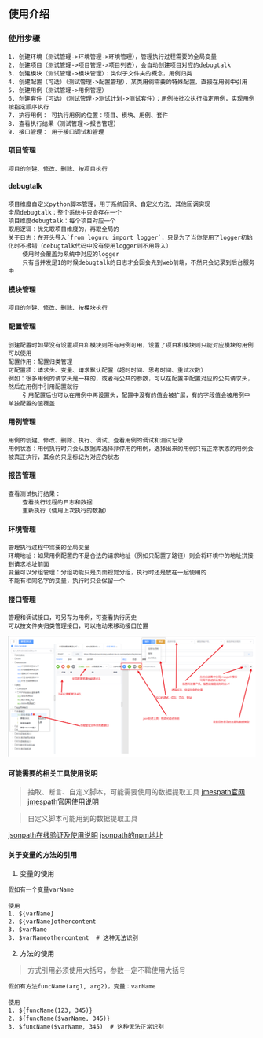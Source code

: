 ## 使用介绍

### 使用步骤
    1. 创建环境（测试管理->环境管理->环境管理），管理执行过程需要的全局变量
    2. 创建项目（测试管理->项目管理->项目列表），会自动创建项目对应的debugtalk
    3. 创建模块（测试管理->模块管理）：类似于文件夹的概念，用例归类
    4. 创建配置（可选）（测试管理->配置管理），某类用例需要的特殊配置，直接在用例中引用
    5. 创建用例（测试管理->用例管理）
    6. 创建套件（可选）（测试管理->测试计划->测试套件）：用例按批次执行指定用例，实现用例按指定顺序执行
    7. 执行用例： 可执行用例的位置：项目、模块、用例、套件
    8. 查看执行结果（测试管理->报告管理） 
    9. 接口管理： 用于接口调试和管理


#### 项目管理
    项目的创建、修改、删除、按项目执行

#### debugtalk
    项目维度自定义python脚本管理，用于系统回调、自定义方法、其他回调实现
    全局debugtalk：整个系统中只会存在一个
    项目维度debugtalk：每个项目对应一个
    取用逻辑：优先取项目维度的，再取全局的
    关于日志：在开头导入`from loguru import logger`，只是为了当你使用了logger初始化时不报错（debugtalk代码中没有使用logger则不用导入）
        使用时会覆盖为系统中对应的logger
        只有当并发是1的时候debugtalk的日志才会回会先到web前端，不然只会记录到后台服务中

#### 模块管理
    项目的创建、修改、删除、按模块执行

#### 配置管理
    创建配置时如果没有设置项目和模块则所有用例可用，设置了项目和模块则只能对应模块的用例可以使用
    配置作用：配置归类管理
    可配置项：请求头、变量、请求默认配置（超时时间、思考时间、重试次数）  
    例如：很多用例的请求头是一样的，或者有公共的参数，可以在配置中配置对应的公共请求头，然后在用例中引用配置就行
        引用配置后也可以在用例中再设置头，配置中没有的值会被扩展，有的字段值会被用例中单独配置的值覆盖

####  用例管理
    用例的创建、修改、删除、执行、调试、查看用例的调试和测试记录
    用例状态：用例执行时只会从数据库选择非停用的用例，选择出来的用例只有正常状态的用例会被真正执行，其余的只是标记为对应的状态

#### 报告管理
    查看测试执行结果：
        查看执行过程的日志和数据
        重新执行（使用上次执行的数据）

#### 环境管理
    管理执行过程中需要的全局变量
    环境地址：如果用例配置的不是合法的请求地址（例如只配置了路径）则会将环境中的地址拼接到请求地址前面
    变量可以分组管理：分组功能只是页面视觉分组，执行时还是放在一起使用的
    不能有相同名字的变量，执行时只会保留一个

#### 接口管理
    管理和调试接口，可另存为用例，可查看执行历史
    可以按文件夹归类管理接口，可以拖动来移动接口位置
![apiManager](images/api_manager.png)


#### 可能需要的相关工具使用说明

> 抽取、断言、自定义脚本，可能需要使用的数据提取工具
[jmespath官网](https://jmespath.org/)  
[jmespath官网使用说明](https://jmespath.org/tutorial.html)

> 自定义脚本可能用到的数据提取工具

[jsonpath在线验证及使用说明](https://www.jsonpath.cn/)
[jsonpath的npm地址](https://www.npmjs.com/package/jsonpath)

#### 关于变量的方法的引用

1. 变量的使用
```
假如有一个变量varName

使用
1. ${varName}
2. ${varName}othercontent
3. $varName
3. $varNameothercontent  # 这种无法识别

```

2. 方法的使用
> 方式引用必须使用大括号，参数一定不鞥使用大括号
```
假如有方法funcName(arg1, arg2)，变量：varName

使用
1. ${funcName(123, 345)}
2. ${funcName($varName, 345)}
3. $funcName($varName, 345)  # 这种无法正常识别

```
